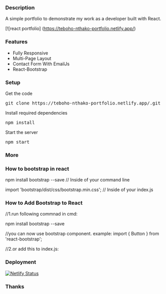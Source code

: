 ### Description

A simple portfolio to demonstrate my work as a developer built with React. 


[![react portfolio] (https://teboho-nthako-portfolio.netlify.app/)

### Features

- Fully Responsive
- Multi-Page Layout
- Contact Form With EmailJs
- React-Bootstrap


### Setup

Get the code

<pre>git clone https://teboho-nthako-portfolio.netlify.app/.git</pre>
 
Install required dependencies

<pre>npm install</pre>


Start the server

<pre>npm start</pre>

### More



### How to bootstrap in react
npm install bootstrap --save // Inside of your command line

import 'bootstrap/dist/css/bootstrap.min.css'; // Inside of your index.js

### How to Add Bootstrap to React
//1.run following commnad in cmd:


npm install bootstrap --save

//you can now use bootstrap component. example:
import { Button } from 'react-bootstrap';

//2.or  add this to index.js:
<link
  rel="stylesheet"
  href="https://cdn.jsdelivr.net/npm/bootstrap@4.6.0/dist/css/bootstrap.min.css"
  integrity="sha384-B0vP5xmATw1+K9KRQjQERJvTumQW0nPEzvF6L/Z6nronJ3oUOFUFpCjEUQouq2+l"
  crossorigin="anonymous"
/>


### Deployment
[![Netlify Status](https://api.netlify.com/api/v1/badges/4f6b20e4-97d2-44e2-9707-9a1adf9c4e17/deploy-status)](https://app.netlify.com/sites/teboho-nthako-portfolio/deploys)


### Thanks
